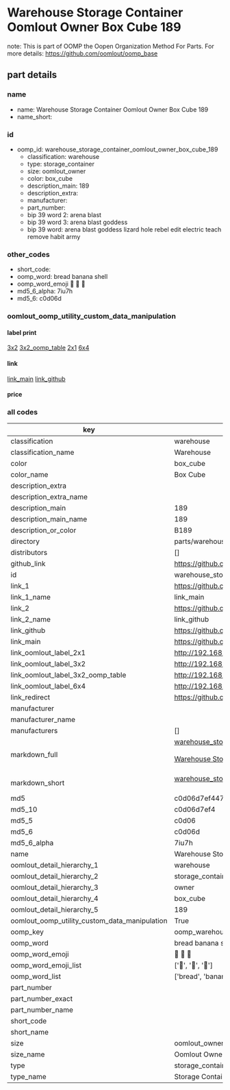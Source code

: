 # Warehouse Storage Container Oomlout Owner Box Cube 189  

note: This is part of OOMP the Oopen Organization Method For Parts. For more details: https://github.com/oomlout/oomp_base

##  part details
  







### name
* name: Warehouse Storage Container Oomlout Owner Box Cube 189
* name_short: 
### id
* oomp_id: warehouse_storage_container_oomlout_owner_box_cube_189
  * classification: warehouse
  * type: storage_container
  * size: oomlout_owner
  * color: box_cube
  * description_main: 189
  * description_extra: 
  * manufacturer: 
  * part_number: 
  * bip 39 word 2: arena blast
  * bip 39 word 3: arena blast goddess
  * bip 39 word: arena blast goddess lizard hole rebel edit electric teach remove habit army

### other_codes
* short_code: 
* oomp_word: bread banana shell
* oomp_word_emoji :bread: :banana: :shell:
* md5_6_alpha: 7iu7h
* md5_6: c0d06d






### oomlout_oomp_utility_custom_data_manipulation
#### label print
[3x2](http://192.168.1.245:1112/?label=oomp%207iu7h)
[3x2_oomp_table](http://192.168.1.108:1112/?label=oomp%207iu7h)
[2x1](http://192.168.1.242:1112/?label=oomp%207iu7h)
[6x4](http://192.168.1.55:1112/?label=oomp%207iu7h)    

#### link

[link_main](https://github.com/oomlout/oomlout_oomp_version_1_messy/tree/main/parts/warehouse_storage_container_oomlout_owner_box_cube_189) [link_github](https://github.com/oomlout/oomlout_oomp_version_1_messy/tree/main/parts/warehouse_storage_container_oomlout_owner_box_cube_189)                             

#### price







### all codes 
| key | value |  
| --- | --- |  
| classification | warehouse |  
| classification_name | Warehouse |  
| color | box_cube |  
| color_name | Box Cube |  
| description_extra |  |  
| description_extra_name |  |  
| description_main | 189 |  
| description_main_name | 189 |  
| description_or_color | B189 |  
| directory | parts/warehouse_storage_container_oomlout_owner_box_cube_189 |  
| distributors | [] |  
| github_link | https://github.com/oomlout/oomlout_oomp_part_src/tree/main/parts/warehouse_storage_container_oomlout_owner_box_cube_189 |  
| id | warehouse_storage_container_oomlout_owner_box_cube_189 |  
| link_1 | https://github.com/oomlout/oomlout_oomp_version_1_messy/tree/main/parts/warehouse_storage_container_oomlout_owner_box_cube_189 |  
| link_1_name | link_main |  
| link_2 | https://github.com/oomlout/oomlout_oomp_version_1_messy/tree/main/parts/warehouse_storage_container_oomlout_owner_box_cube_189 |  
| link_2_name | link_github |  
| link_github | https://github.com/oomlout/oomlout_oomp_version_1_messy/tree/main/parts/warehouse_storage_container_oomlout_owner_box_cube_189 |  
| link_main | https://github.com/oomlout/oomlout_oomp_version_1_messy/tree/main/parts/warehouse_storage_container_oomlout_owner_box_cube_189 |  
| link_oomlout_label_2x1 | http://192.168.1.242:1112/?label=oomp%207iu7h |  
| link_oomlout_label_3x2 | http://192.168.1.245:1112/?label=oomp%207iu7h |  
| link_oomlout_label_3x2_oomp_table | http://192.168.1.108:1112/?label=oomp%207iu7h |  
| link_oomlout_label_6x4 | http://192.168.1.55:1112/?label=oomp%207iu7h |  
| link_redirect | https://github.com/oomlout/oomlout_oomp_version_1_messy/tree/main/parts/warehouse_storage_container_oomlout_owner_box_cube_189 |  
| manufacturer |  |  
| manufacturer_name |  |  
| manufacturers | [] |  
| markdown_full | [warehouse_storage_container_oomlout_owner_box_cube_189](none)<br>[](none)<br>[Warehouse Storage Container Oomlout Owner Box Cube 189](none)<br><br> |  
| markdown_short | [warehouse_storage_container_oomlout_owner_box_cube_189](none)<br><br> |  
| md5 | c0d06d7ef44768ceccb6582cc845d85b |  
| md5_10 | c0d06d7ef4 |  
| md5_5 | c0d06 |  
| md5_6 | c0d06d |  
| md5_6_alpha | 7iu7h |  
| name | Warehouse Storage Container Oomlout Owner Box Cube 189 |  
| oomlout_detail_hierarchy_1 | warehouse |  
| oomlout_detail_hierarchy_2 | storage_container |  
| oomlout_detail_hierarchy_3 | owner |  
| oomlout_detail_hierarchy_4 | box_cube |  
| oomlout_detail_hierarchy_5 | 189 |  
| oomlout_oomp_utility_custom_data_manipulation | True |  
| oomp_key | oomp_warehouse_storage_container_oomlout_owner_box_cube_189 |  
| oomp_word | bread banana shell |  
| oomp_word_emoji | :bread: :banana: :shell: |  
| oomp_word_emoji_list | [':bread:', ':banana:', ':shell:'] |  
| oomp_word_list | ['bread', 'banana', 'shell'] |  
| part_number |  |  
| part_number_exact |  |  
| part_number_name |  |  
| short_code |  |  
| short_name |  |  
| size | oomlout_owner |  
| size_name | Oomlout Owner |  
| type | storage_container |  
| type_name | Storage Container |  
